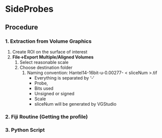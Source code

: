 # SideProbes

## Procedure
### 1. Extraction from Volume Graphics
1.	Create ROI on the surface of interest
2.	**File->Export Multiple/Aligned Volumes**
    1.	Select reasonable scale 
    1.	Choose destination folder 
        1.	Naming convention: Hantel14-16bit-u-0.00277- < sliceNum >.tif
            -	Everything is separated by ‘-‘
            -	Probe,
            -	Bits used
            -	Unsigned or signed 
            -	Scale
            -	sliceNum will be generated by VGStudio

### 2. Fiji Routine (Getting the profile)
### 3. Python Script
